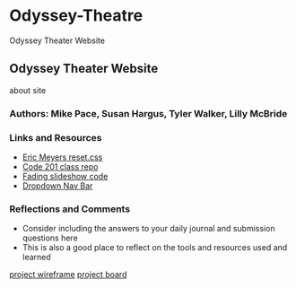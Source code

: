 # Odyssey-Theatre

Odyssey Theater Website

## Odyssey Theater Website

about site

### Authors: Mike Pace, Susan Hargus, Tyler Walker, Lilly McBride

### Links and Resources

* [Eric Meyers reset.css](http://meyerweb.com/eric/tools/css/reset/)
* [Code 201 class repo](https://github.com/DeltaVCode/cedarrapids-code-201n3)
* [Fading slideshow code](https://codepen.io/danielguillan/pen/kNjzLM)
* [Dropdown Nav Bar](https://codepen.io/ngochuynh/pen/yKrvVZ)

### Reflections and Comments

* Consider including the answers to your daily journal and submission questions here
* This is also a good place to reflect on the tools and resources used and learned

[project wireframe](https://github.com/201-Final-Project/Odyssey-Theatre-/blob/main/assets/wireframe.png)
[project board](https://github.com/orgs/201-Final-Project/projects)